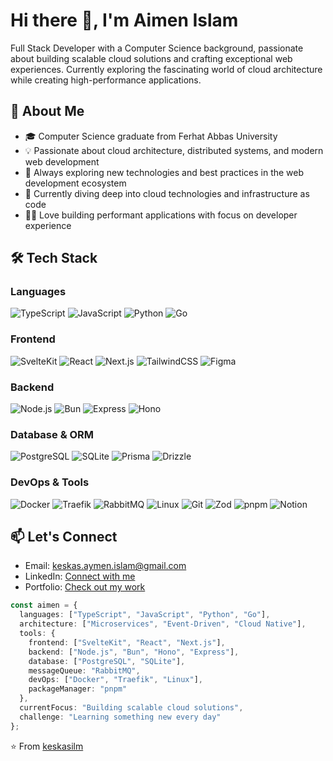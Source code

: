 # Hi there 👋, I'm Aimen Islam

Full Stack Developer with a Computer Science background, passionate about building scalable cloud solutions and crafting exceptional web experiences. Currently exploring the fascinating world of cloud architecture while creating high-performance applications.

## 💫 About Me

- 🎓 Computer Science graduate from Ferhat Abbas University
- 💡 Passionate about cloud architecture, distributed systems, and modern web development
- 🚀 Always exploring new technologies and best practices in the web development ecosystem
- 🌱 Currently diving deep into cloud technologies and infrastructure as code
- 👨‍💻 Love building performant applications with focus on developer experience

## 🛠 Tech Stack

### Languages
![TypeScript](https://img.shields.io/badge/TypeScript-3178C6?style=flat&logo=typescript&logoColor=white)
![JavaScript](https://img.shields.io/badge/JavaScript-F7DF1E?style=flat&logo=javascript&logoColor=black)
![Python](https://img.shields.io/badge/Python-3776AB?style=flat&logo=python&logoColor=white)
![Go](https://img.shields.io/badge/Go-00ADD8?style=flat&logo=go&logoColor=white)

### Frontend
![SvelteKit](https://img.shields.io/badge/SvelteKit-FF3E00?style=flat&logo=svelte&logoColor=white)
![React](https://img.shields.io/badge/React-61DAFB?style=flat&logo=react&logoColor=black)
![Next.js](https://img.shields.io/badge/Next.js-000000?style=flat&logo=next.js&logoColor=white)
![TailwindCSS](https://img.shields.io/badge/Tailwind_CSS-38B2AC?style=flat&logo=tailwind-css&logoColor=white)
![Figma](https://img.shields.io/badge/Figma-F24E1E?style=flat&logo=figma&logoColor=white)

### Backend
![Node.js](https://img.shields.io/badge/Node.js-339933?style=flat&logo=node.js&logoColor=white)
![Bun](https://img.shields.io/badge/Bun-000000?style=flat&logo=bun&logoColor=white)
![Express](https://img.shields.io/badge/Express-000000?style=flat&logo=express&logoColor=white)
![Hono](https://img.shields.io/badge/Hono-E6E6E6?style=flat&logo=hono&logoColor=black)

### Database & ORM
![PostgreSQL](https://img.shields.io/badge/PostgreSQL-336791?style=flat&logo=postgresql&logoColor=white)
![SQLite](https://img.shields.io/badge/SQLite-003B57?style=flat&logo=sqlite&logoColor=white)
![Prisma](https://img.shields.io/badge/Prisma-2D3748?style=flat&logo=prisma&logoColor=white)
![Drizzle](https://img.shields.io/badge/Drizzle-C5F74F?style=flat&logo=drizzle&logoColor=black)

### DevOps & Tools
![Docker](https://img.shields.io/badge/Docker-2496ED?style=flat&logo=docker&logoColor=white)
![Traefik](https://img.shields.io/badge/Traefik-24A1C1?style=flat&logo=traefik&logoColor=white)
![RabbitMQ](https://img.shields.io/badge/RabbitMQ-FF6600?style=flat&logo=rabbitmq&logoColor=white)
![Linux](https://img.shields.io/badge/Linux-FCC624?style=flat&logo=linux&logoColor=black)
![Git](https://img.shields.io/badge/Git-F05032?style=flat&logo=git&logoColor=white)
![Zod](https://img.shields.io/badge/Zod-3E67B1?style=flat&logo=zod&logoColor=white)
![pnpm](https://img.shields.io/badge/pnpm-F69220?style=flat&logo=pnpm&logoColor=white)
![Notion](https://img.shields.io/badge/Notion-000000?style=flat&logo=notion&logoColor=white)

## 📫 Let's Connect

- Email: keskas.aymen.islam@gmail.com
- LinkedIn: [Connect with me](https://www.linkedin.com/in/aymen-keskas/)
- Portfolio: [Check out my work](https://empty-void.vercel.app/)

```typescript
const aimen = {
  languages: ["TypeScript", "JavaScript", "Python", "Go"],
  architecture: ["Microservices", "Event-Driven", "Cloud Native"],
  tools: {
    frontend: ["SvelteKit", "React", "Next.js"],
    backend: ["Node.js", "Bun", "Hono", "Express"],
    database: ["PostgreSQL", "SQLite"],
    messageQueue: "RabbitMQ",
    devOps: ["Docker", "Traefik", "Linux"],
    packageManager: "pnpm"
  },
  currentFocus: "Building scalable cloud solutions",
  challenge: "Learning something new every day"
};
```

⭐️ From [keskasilm](https://github.com/keskasilm)
